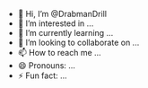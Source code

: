 - 👋 Hi, I’m @DrabmanDrill
- 👀 I’m interested in ...
- 🌱 I’m currently learning ...
- 💞️ I’m looking to collaborate on ...
- 📫 How to reach me ...
- 😄 Pronouns: ...
- ⚡ Fun fact: ...

<!---
DrabmanDrill/DrabmanDrill is a ✨ special ✨ repository because its `README.md` (this file) appears on your GitHub profile.
You can click the Preview link to take a look at your changes.
--->
